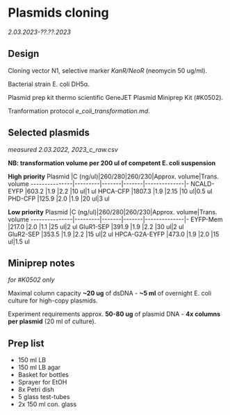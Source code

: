 Plasmids cloning
===============
*2.03.2023-??.??.2023*

## Design
Cloning vector N1, selective marker *KanR/NeoR* (neomycin 50 ug/ml).

Bacterial strain E. coli DH5α.

Plasmid prep kit thermo scientific GeneJET Plasmid Miniprep Kit (#K0502).

Tranformation protocol *e_coli_transformation.md*.

## Selected plasmids
*measured 2.03.2022, 2023_c_raw.csv*

__NB: transformation volume per 200 ul of competent E. coli suspension__

**High priority**
Plasmid        |C (ng/ul)|260/280|260/230|Approx. volume|Trans. volume
---------------|---------|-------|-------|--------------|-
NCALD-EYFP      |603.2   |1.9    |2.2   |10 ul|1 ul
HPCA-CFP       |1807.3   |1.9   |2.15   |10 ul|0.5 ul
PHD-CFP        |125.9    |2.0   |1.9   |20 ul|3 ul

**Low priority**
Plasmid        |C (ng/ul)|260/280|260/230|Approx. volume|Trans. volume
---------------|---------|-------|-------|--------------|-
EYFP-Mem       |217.0   |2.0   |1.1   |25 ul|2 ul
GluR1-SEP      |391.9   |1.9   |2.2   |30 ul|2 ul       
GluR2-SEP      |353.5   |1.9   |2.2   |15 ul|2 ul
HPCA-G2A-EYFP  |473.0   |1.9   |2.0   |15 ul|1.5 ul


## Miniprep notes
*for #K0502 only*

Maximal column capacity __~20 ug__ of dsDNA - __~5 ml__ of overnight E. coli culture for high-copy plasmids.

Experiment requirements approx. __50-80 ug__ of plasmid DNA - __4x columns per plasmid__ (20 ml of culture).


## Prep list
- 150 ml LB 
- 150 ml LB agar
- Basket for bottles
- Sprayer for EtOH
- 8x Petri dish
- 5 glass test-tubes
- 2x 150 ml con. glass